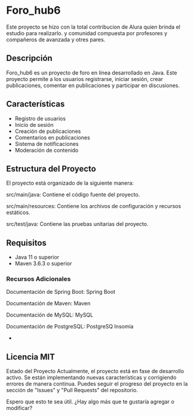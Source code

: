 # Foro_hub6
Este proyecto se hizo con la total contribucion de Alura quien brinda el estudio para realizarlo.
y comunidad compuesta por profesores y compañeros de avanzada y otres pares.

## Descripción
Foro_hub6 es un proyecto de foro en línea desarrollado en Java. Este proyecto permite a los usuarios registrarse, iniciar sesión, crear publicaciones, comentar en publicaciones y participar en discusiones.

## Características
- Registro de usuarios
- Inicio de sesión
- Creación de publicaciones
- Comentarios en publicaciones
- Sistema de notificaciones
- Moderación de contenido
## Estructura del Proyecto
El proyecto está organizado de la siguiente manera:

src/main/java: Contiene el código fuente del proyecto.

src/main/resources: Contiene los archivos de configuración y recursos estáticos.

src/test/java: Contiene las pruebas unitarias del proyecto.
## Requisitos
- Java 11 o superior
- Maven 3.6.3 o superior
### Recursos Adicionales
Documentación de Spring Boot: Spring Boot

Documentación de Maven: Maven

Documentación de MySQL: MySQL

Documentación de PostgreSQL: PostgreSQ
Insomia

- 

## Licencia MIT
Estado del Proyecto
Actualmente, el proyecto está en fase de desarrollo activo. Se están implementando nuevas características y corrigiendo errores de manera continua. Puedes seguir el progreso del proyecto en la sección de "Issues" y "Pull Requests" del repositorio.

Espero que esto te sea útil. ¿Hay algo más que te gustaría agregar o modificar?
